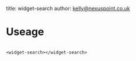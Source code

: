 title:  widget-search
author: kelly@nexuspoint.co.uk
    
#   Useage


```

<widget-search></widget-search>

```	
